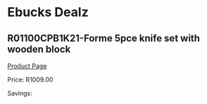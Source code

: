 
# Ebucks Dealz
## R01100CPB1K21-Forme 5pce knife set with wooden block
[Product Page](https://www.ebucks.com/web/shop/productSelected.do?prodId=1205757773&catId=714962196)

Price: R1009.00

Savings: 


	